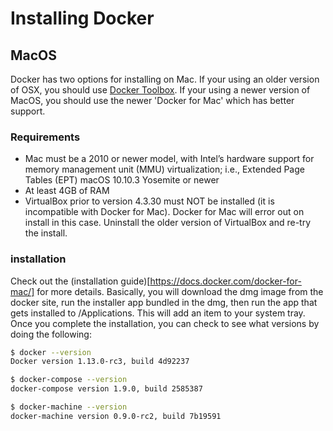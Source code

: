 # Installing Docker

## MacOS 

Docker has two options for installing on Mac. If your using an older version of OSX, you should use [Docker Toolbox](https://docs.docker.com/engine/installation/mac/#docker-toolbox). If your using a newer version of MacOS, you should use the newer 'Docker for Mac' which has better support.

### Requirements 

* Mac must be a 2010 or newer model, with Intel’s hardware support for memory management unit (MMU) virtualization; i.e., Extended Page Tables (EPT) macOS 10.10.3 Yosemite or newer
* At least 4GB of RAM
* VirtualBox prior to version 4.3.30 must NOT be installed (it is incompatible with Docker for Mac). Docker for Mac will error out on install in this case. Uninstall the older version of VirtualBox and re-try the install.


### installation

Check out the (installation guide)[https://docs.docker.com/docker-for-mac/] for more details. Basically, you will download the dmg image from the docker site, run the installer app bundled in the dmg, then run the app that gets installed to /Applications. This will add an item to your system tray. Once you complete the installation, you can check to see what versions by doing the following:

```sh 
$ docker --version
Docker version 1.13.0-rc3, build 4d92237

$ docker-compose --version
docker-compose version 1.9.0, build 2585387

$ docker-machine --version
docker-machine version 0.9.0-rc2, build 7b19591
```
